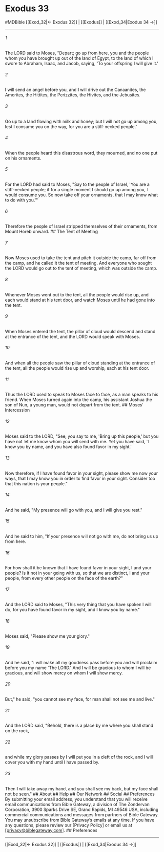 # Exodus 33
#MDBible
[[Exod_32|← Exodus 32]] | [[Exodus]] | [[Exod_34|Exodus 34 →]]

***






###### 1 


The LORD said to Moses, "Depart; go up from here, you and the people whom you have brought up out of the land of Egypt, to the land of which I swore to Abraham, Isaac, and Jacob, saying, 'To your offspring I will give it.' 





###### 2 


I will send an angel before you, and I will drive out the Canaanites, the Amorites, the Hittites, the Perizzites, the Hivites, and the Jebusites. 





###### 3 


Go up to a land flowing with milk and honey; but I will not go up among you, lest I consume you on the way, for you are a stiff-necked people." 





###### 4 


When the people heard this disastrous word, they mourned, and no one put on his ornaments. 





###### 5 


For the LORD had said to Moses, "Say to the people of Israel, 'You are a stiff-necked people; if for a single moment I should go up among you, I would consume you. So now take off your ornaments, that I may know what to do with you.'" 





###### 6 


Therefore the people of Israel stripped themselves of their ornaments, from Mount Horeb onward. ## The Tent of Meeting 





###### 7 


Now Moses used to take the tent and pitch it outside the camp, far off from the camp, and he called it the tent of meeting. And everyone who sought the LORD would go out to the tent of meeting, which was outside the camp. 





###### 8 


Whenever Moses went out to the tent, all the people would rise up, and each would stand at his tent door, and watch Moses until he had gone into the tent. 





###### 9 


When Moses entered the tent, the pillar of cloud would descend and stand at the entrance of the tent, and the LORD would speak with Moses. 





###### 10 


And when all the people saw the pillar of cloud standing at the entrance of the tent, all the people would rise up and worship, each at his tent door. 





###### 11 


Thus the LORD used to speak to Moses face to face, as a man speaks to his friend. When Moses turned again into the camp, his assistant Joshua the son of Nun, a young man, would not depart from the tent. ## Moses' Intercession 





###### 12 


Moses said to the LORD, "See, you say to me, 'Bring up this people,' but you have not let me know whom you will send with me. Yet you have said, 'I know you by name, and you have also found favor in my sight.' 





###### 13 


Now therefore, if I have found favor in your sight, please show me now your ways, that I may know you in order to find favor in your sight. Consider too that this nation is your people." 





###### 14 


And he said, "My presence will go with you, and I will give you rest." 





###### 15 


And he said to him, "If your presence will not go with me, do not bring us up from here. 





###### 16 


For how shall it be known that I have found favor in your sight, I and your people? Is it not in your going with us, so that we are distinct, I and your people, from every other people on the face of the earth?" 





###### 17 


And the LORD said to Moses, "This very thing that you have spoken I will do, for you have found favor in my sight, and I know you by name." 





###### 18 


Moses said, "Please show me your glory." 





###### 19 


And he said, "I will make all my goodness pass before you and will proclaim before you my name 'The LORD.' And I will be gracious to whom I will be gracious, and will show mercy on whom I will show mercy. 





###### 20 


But," he said, "you cannot see my face, for man shall not see me and live." 





###### 21 


And the LORD said, "Behold, there is a place by me where you shall stand on the rock, 





###### 22 


and while my glory passes by I will put you in a cleft of the rock, and I will cover you with my hand until I have passed by. 





###### 23 


Then I will take away my hand, and you shall see my back, but my face shall not be seen." ## About ## Help ## Our Network ## Social ## Preferences By submitting your email address, you understand that you will receive email communications from Bible Gateway, a division of The Zondervan Corporation, 3900 Sparks Drive SE, Grand Rapids, MI 49546 USA, including commercial communications and messages from partners of Bible Gateway. You may unsubscribe from Bible Gateway&rsquo;s emails at any time. If you have any questions, please review our [Privacy Policy] or email us at [privacy@biblegateway.com]. ## Preferences

***

[[Exod_32|← Exodus 32]] | [[Exodus]] | [[Exod_34|Exodus 34 →]]
